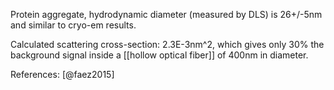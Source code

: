 Protein aggregate, hydrodynamic diameter (measured by DLS) is 26+/-5nm and similar to cryo-em results. 

Calculated scattering cross-section: 2.3E-3nm^2, which gives only 30% the background signal inside a [[hollow optical fiber]] of 400nm in diameter. 

References: [@faez2015]